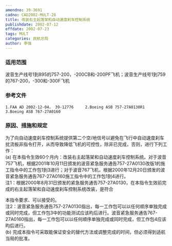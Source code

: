 ```yaml
---
amendno: 39-3691  
cadno: CAD2002-MULT-28  
title: 改装右主起落架和自动速度刹车控制系统  
publishdate: 2002-07-12  
effdate: 2002-07-23  
tags: MULT  
categories: 民航总局  
author: 李强  
---
```

  
### 适用范围  
波音生产线号1到895的757-200，-200CB和-200PF飞机；波音生产线号1到759的767-200，-300和-300F飞机  
  
<!--more-->  
### 参考文件  
    1.FAA AD 2002-12-04， 39-12776     2.Boeing ASB 757-27A0130R1     3.Boeing ASB 767-27A0160  
  
### 原因、措施和规定  
为了向自动速度刹车控制系统提供第二个空/地信号以避免在飞行中自动速度刹车扰流板非指令打开，从而导致降低飞机的可控性，除非已完成，否则，进行下列工作：  
   (a) 在本指令生效60个月内：改装右主起落架和自动速度刹车控制系统。对于波音757飞机，根据2001年10月11日颁发的波音紧急服务通告757-27A0130改版1的施工指令中的工作包1到3进行；对于波音767飞机，根据2000年12月20日颁发的波音紧急服务通告767-27A0160施工指令中的工作包1到4进行。  
    注1：根据2000年8月31日颁发的紧急服务通告757-27A0130，在本指令生效前完成的右主起落架和自动速度刹车控制系统改装，是符合  
      
本指令要求、可以接受的。  
注2：波音紧急服务通告757-27A0130指出，每一工作包可以以任何顺序单独完成或同时完成，但工作包3中的功能测试应该昀后进行。波音紧急服务通告767-27A0160指出，每一工作包可以以任何顺序单独完成或同时完成，但工作包4应该昀后进行。  
   (b) 完成本指令可采取能保证安全的替代方法或调整完成的时间，但必须得到适航当局的批准。  

